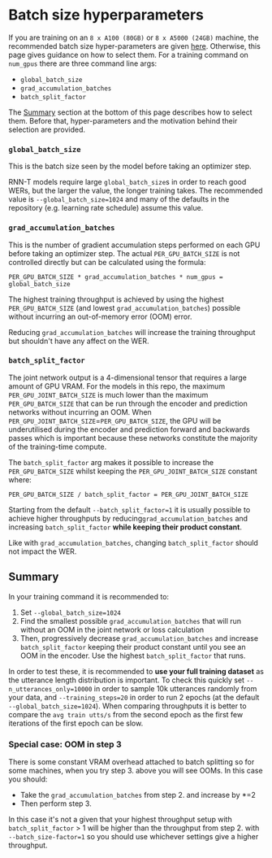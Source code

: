 # Batch size hyperparameters

If you are training on an `8 x A100 (80GB)` or `8 x A5000 (24GB)` machine, the recommended batch size hyper-parameters are given [here](training_times.md). Otherwise, this page gives guidance on how to select them. For a training command on `num_gpus` there are three command line args:

- `global_batch_size`
- `grad_accumulation_batches`
- `batch_split_factor`

The [Summary](#summary) section at the bottom of this page describes how to select them.
Before that, hyper-parameters and the motivation behind their selection are provided.

### `global_batch_size`

This is the batch size seen by the model before taking an optimizer step.

RNN-T models require large `global_batch_size`s in order to reach good WERs, but the larger the value, the longer training takes. The recommended value is `--global_batch_size=1024` and many of the defaults in the repository (e.g. learning rate schedule) assume this value.

### `grad_accumulation_batches`

This is the number of gradient accumulation steps performed on each GPU before taking an optimizer step. The actual `PER_GPU_BATCH_SIZE` is not controlled directly but can be calculated using the formula:

```
PER_GPU_BATCH_SIZE * grad_accumulation_batches * num_gpus = global_batch_size
```

The highest training throughput is achieved by using the highest `PER_GPU_BATCH_SIZE` (and lowest `grad_accumulation_batches`) possible without incurring an out-of-memory error (OOM) error.

Reducing `grad_accumulation_batches` will increase the training throughput but shouldn't have any affect on the WER.

### `batch_split_factor`

The joint network output is a 4-dimensional tensor that requires a large amount of GPU VRAM. For the models in this repo, the maximum `PER_GPU_JOINT_BATCH_SIZE` is much lower than the maximum `PER_GPU_BATCH_SIZE` that can be run through the encoder and prediction networks without incurring an OOM. When `PER_GPU_JOINT_BATCH_SIZE`=`PER_GPU_BATCH_SIZE`, the GPU will be underutilised during the encoder and prediction forward and backwards passes which is important because these networks constitute the majority of the training-time compute.

The `batch_split_factor` arg makes it possible to increase the `PER_GPU_BATCH_SIZE` whilst keeping the `PER_GPU_JOINT_BATCH_SIZE` constant where:

```
PER_GPU_BATCH_SIZE / batch_split_factor = PER_GPU_JOINT_BATCH_SIZE
```

Starting from the default `--batch_split_factor=1` it is usually possible to achieve higher throughputs by reducing`grad_accumulation_batches` and increasing `batch_split_factor` **while keeping their product constant**.

Like with `grad_accumulation_batches`, changing `batch_split_factor` should not impact the WER.

## Summary <a name="summary"></a>

In your training command it is recommended to:

1. Set `--global_batch_size=1024`
2. Find the smallest possible `grad_accumulation_batches` that will run without an OOM in the joint network or loss calculation
3. Then, progressively decrease `grad_accumulation_batches` and increase `batch_split_factor` keeping their product constant until you see an OOM in the encoder. Use the highest `batch_split_factor` that runs.

In order to test these, it is recommended to **use your full training dataset** as the utterance length distribution is important.
To check this quickly set `--n_utterances_only=10000` in order to sample 10k utterances randomly from your data,
and `--training_steps=20` in order to run 2 epochs (at the default `--global_batch_size=1024`).
When comparing throughputs it is better to compare the `avg train utts/s` from the second epoch as the first few iterations of the first epoch can be slow.

### Special case: OOM in step 3

There is some constant VRAM overhead attached to batch splitting so for some machines, when you try step 3. above you will see OOMs. In this case you should:

- Take the `grad_accumulation_batches` from step 2. and increase by \*=2
- Then perform step 3.

In this case it's not a given that your highest throughput setup with `batch_split_factor` > 1 will be higher than the throughput from step 2. with `--batch_size-factor=1` so you should use whichever settings give a higher throughput.
